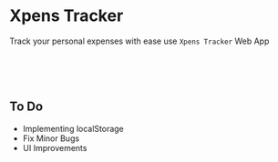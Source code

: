 # Xpens Tracker
Track your personal expenses with ease use `Xpens Tracker` Web App



<br/>
<br/>
<br/>

To Do
---
- Implementing localStorage
- Fix Minor Bugs
- UI Improvements
